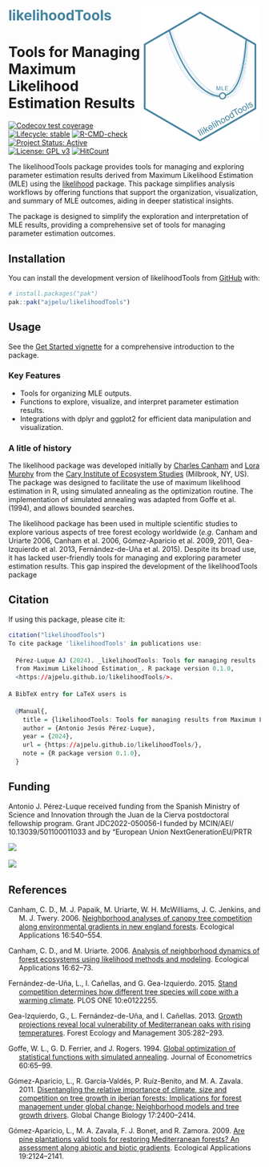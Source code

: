 
<!-- README.md is generated from README.Rmd. Please edit that file -->

# <span style="color:#43839f">likelihoodTools</span> <img src="inst/logo/logo_likelihoodtools.png" align="right" width="240"/>

# Tools for Managing Maximum Likelihood Estimation Results

<!-- badges: start -->

[![Codecov test
coverage](https://codecov.io/gh/ajpelu/likelihoodTools/graph/badge.svg)](https://app.codecov.io/gh/ajpelu/likelihoodTools)
[![Lifecycle:
stable](https://img.shields.io/badge/lifecycle-stable-brightgreen.svg)](https://lifecycle.r-lib.org/articles/stages.html#stable)
[![R-CMD-check](https://github.com/ajpelu/likelihoodTools/actions/workflows/R-CMD-check.yaml/badge.svg)](https://github.com/ajpelu/likelihoodTools/actions/workflows/R-CMD-check.yaml)
[![Project Status:
Active](https://www.repostatus.org/badges/latest/active.svg)](https://www.repostatus.org/#active)
[![License: GPL
v3](https://img.shields.io/badge/License-GPLv3-blue.svg)](https://www.gnu.org/licenses/gpl-3.0)
[![HitCount](https://hits.dwyl.com/ajpelu/likelihoodTools.svg?style=flat-square)](http://hits.dwyl.com/ajpelu/likelihoodTools)
<!-- badges: end -->

The likelihoodTools package provides tools for managing and exploring
parameter estimation results derived from Maximum Likelihood Estimation
(MLE) using the
[likelihood](https://cran.r-project.org/web/packages/likelihood/index.html)
package. This package simplifies analysis workflows by offering
functions that support the organization, visualization, and summary of
MLE outcomes, aiding in deeper statistical insights.

The package is designed to simplify the exploration and interpretation
of MLE results, providing a comprehensive set of tools for managing
parameter estimation outcomes.

## Installation

You can install the development version of likelihoodTools from
[GitHub](https://github.com/) with:

``` r
# install.packages("pak")
pak::pak("ajpelu/likelihoodTools")
```

## Usage

See the [Get Started
vignette](https://ajpelu.github.io/likelihoodTools/articles/get_started.html)
for a comprehensive introduction to the package.

### Key Features

- Tools for organizing MLE outputs.
- Functions to explore, visualize, and interpret parameter estimation
  results.
- Integrations with dplyr and ggplot2 for efficient data manipulation
  and visualization.

### A litle of history

The likelihood package was developed initially by [Charles
Canham](https://www.caryinstitute.org/science/our-scientists/dr-charles-d-canham)
and [Lora Murphy](https://www.caryinstitute.org/lora-murphy) from the
[Cary Institute of Ecosystem Studies](https://www.caryinstitute.org/)
(Milbrook, NY, US). The package was designed to facilitate the use of
maximum likelihood estimation in R, using simulated annealing as the
optimization routine. The implementation of simulated annealing was
adapted from Goffe et al. (1994), and allows bounded searches.

The likelihood package has been used in multiple scientific studies to
explore various aspects of tree forest ecology worldwide (*e.g*. Canham
and Uriarte 2006, Canham et al. 2006, Gómez-Aparicio et al. 2009, 2011,
Gea-Izquierdo et al. 2013, Fernández-de-Uña et al. 2015). Despite its
broad use, it has lacked user-friendly tools for managing and exploring
parameter estimation results. This gap inspired the development of the
likelihoodTools package

## Citation

If using this package, please cite it:

``` r
citation("likelihoodTools")
To cite package 'likelihoodTools' in publications use:

  Pérez-Luque AJ (2024). _likelihoodTools: Tools for managing results
  from Maximum Likelihood Estimation_. R package version 0.1.0,
  <https://ajpelu.github.io/likelihoodTools/>.

A BibTeX entry for LaTeX users is

  @Manual{,
    title = {likelihoodTools: Tools for managing results from Maximum Likelihood Estimation},
    author = {Antonio Jesús Pérez-Luque},
    year = {2024},
    url = {https://ajpelu.github.io/likelihoodTools/},
    note = {R package version 0.1.0},
  }
```

## Funding

Antonio J. Pérez-Luque received funding from the Spanish Ministry of
Science and Innovation through the Juan de la Cierva postdoctoral
fellowship program. Grant JDC2022-050056-I funded by MCIN/AEI/
10.13039/501100011033 and by “European Union NextGenerationEU/PRTR

![](https://lh3.googleusercontent.com/d/1mMqNhNAeIlEyY_QTjZZ7bLtV96pg0ww-=w910-h417-rw)

![](https://lh3.googleusercontent.com/d/1un_9sdamX60exDR4GolN87mzWTNzf4C2=w910-h417-rw)

## References

<div id="refs" class="references csl-bib-body hanging-indent"
entry-spacing="0" line-spacing="2">

<div id="ref-Canhametal2006NeighborhoodAnalyses" class="csl-entry">

Canham, C. D., M. J. Papaik, M. Uriarte, W. H. McWilliams, J. C.
Jenkins, and M. J. Twery. 2006. [Neighborhood analyses of canopy tree
competition along environmental gradients in new england
forests](https://doi.org/10.1890/1051-0761(2006)016[0540:NAOCTC]2.0.CO;2).
Ecological Applications 16:540–554.

</div>

<div id="ref-CanhamUriarte2006AnalysisNeighborhood" class="csl-entry">

Canham, C. D., and M. Uriarte. 2006. [Analysis of neighborhood dynamics
of forest ecosystems using likelihood methods and
modeling](https://doi.org/10.1890/04-0657). Ecological Applications
16:62–73.

</div>

<div id="ref-FernandezdeUnaetal2015StandCompetition" class="csl-entry">

Fernández-de-Uña, L., I. Cañellas, and G. Gea-Izquierdo. 2015. [Stand
competition determines how different tree species will cope with a
warming climate](https://doi.org/10.1371/journal.pone.0122255). PLOS ONE
10:e0122255.

</div>

<div id="ref-GeaIzquierdoetal2013GrowthProjections" class="csl-entry">

Gea-Izquierdo, G., L. Fernández-de-Uña, and I. Cañellas. 2013. [Growth
projections reveal local vulnerability of Mediterranean oaks with rising
temperatures](https://doi.org/10.1016/j.foreco.2013.05.058). Forest
Ecology and Management 305:282–293.

</div>

<div id="ref-Goffeetal1994GlobalOptimization" class="csl-entry">

Goffe, W. L., G. D. Ferrier, and J. Rogers. 1994. [Global optimization
of statistical functions with simulated
annealing](https://doi.org/10.1016/0304-4076(94)90038-8). Journal of
Econometrics 60:65–99.

</div>

<div id="ref-GomezAparicioetal2011DisentanglingRelative"
class="csl-entry">

Gómez-Aparicio, L., R. García-Valdés, P. Ruíz-Benito, and M. A. Zavala.
2011. [Disentangling the relative importance of climate, size and
competition on tree growth in iberian forests: Implications for forest
management under global change: Neighborhood models and tree growth
drivers](https://doi.org/10.1111/j.1365-2486.2011.02421.x). Global
Change Biology 17:2400–2414.

</div>

<div id="ref-GomezAparicioetal2009ArePine" class="csl-entry">

Gómez-Aparicio, L., M. A. Zavala, F. J. Bonet, and R. Zamora. 2009. [Are
pine plantations valid tools for restoring Mediterranean forests? An
assessment along abiotic and biotic
gradients](https://doi.org/10.1890/08-1656.1). Ecological Applications
19:2124–2141.

</div>

</div>
